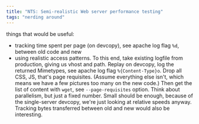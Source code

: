 ```yaml
---
title: "NTS: Semi-realistic Web server performance testing"
tags: "nerding around"
---
```



<p>things that would be useful:</p>

<ul>
<li>tracking time spent per page (on devcopy), see apache log flag <code>%d</code>, between old code and new</li>
<li>using realistic access patterns. To this end, take existing logfile from production, giving us vhost and path. Replay on devcopy, log the returned Mimetypes, see apache log flag <code>%{Content-Type}o</code>. Drop all CSS, JS, that's page requisites. (Assume everything else isn't, which means we have a few pictures too many on the new code.) Then get the list of content with <code>wget</code>, see <code>--page-requisites</code> option. Think about parallelism, but just a fixed number. Small should be enough, because of the single-server devcopy, we're just looking at relative speeds anyway. Tracking bytes transferred between old and new would also be interesting.</li>
</ul>
